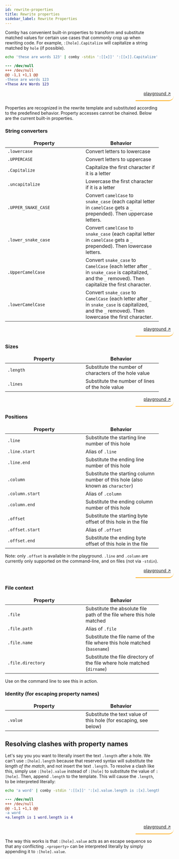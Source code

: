 ```yaml
---
id: rewrite-properties
title: Rewrite properties
sidebar_label: Rewrite Properties
---
```


<style>
blockquote {
    // background-color:#00000000;
    border-left: 2px solid #ffa504;
    border-bottom: 2px solid #ffa504;
    border-left: 0px;
//    border-radius: 20px 0px 0px 20px;
    border-radius: 0px 20px 20px 0px;
    text-align: right;
    padding: 0px 10px 0px 0px;
    align: right;
    width: 115px;
    margin-left: 85%;
}
</style>

<style>
table {
  display: table;
}
table th {
  background-color: transparent;
  border: none;
}
table td:first-child {
  width: 15em;
  min-width: 15em;
  max-width: 15em;
//  word-break: break-all;
}
//table td:nth-child(2) {
//  width: 10em;
//  min-width: 10em;
//  max-width: 10em;
//  word-break: break-all;
//}
table td {
    border: none;
}
table tr:nth-child(2n) {
  background-color: transparent;
}

</style>

Comby has convenient built-in properties to transform and substitute matched
values for certain use cases that commonly crop up when rewriting code. For
example, `:[hole].Capitalize` will capitalize a string matched by `hole` (if
possible).


```bash
echo 'these are words 123' | comby -stdin ':[[x]]' ':[[x]].Capitalize' -lang .txt
```

```patch
--- /dev/null
+++ /dev/null
@@ -1,1 +1,1 @@
-these are words 123
+These Are Words 123
```

> [playground ↗](https://bit.ly/3z91jCz)

Properties are recognized in the rewrite template and substituted according to
the predefined behavior. Property accesses cannot be chained. Below are the
current built-in properties.

### String converters

| Property            | Behavior                                                                                                                                              |
|---------------------|-------------------------------------------------------------------------------------------------------------------------------------------------------|
| `.lowercase`        | Convert letters to lowercase                                                                                                                          |
| `.UPPERCASE`        | Convert letters to uppercase                                                                                                                          |
| `.Capitalize`       | Capitalize the first character if it is a letter                                                                                                      |
| `.uncapitalize`     | Lowercase the first character if it is a letter                                                                                                       |
| `.UPPER_SNAKE_CASE` | Convert `camelCase` to `snake_case` (each capital letter in `camelCase` gets a `_` prepended). Then uppercase letters.                                |
| `.lower_snake_case` | Convert `camelCase` to `snake_case` (each capital letter in `camelCase` gets a `_` prepended). Then lowercase letters.                                |
| `.UpperCamelCase`   | Convert `snake_case` to `CamelCase` (each letter after `_` in `snake_case` is capitalized, and the `_` removed). Then capitalize the first character. |
| `.lowerCamelCase`   | Convert `snake_case` to `CamelCase` (each letter after `_` in `snake_case` is capitalized, and the `_` removed). Then lowercase the first character.  |

> [playground ↗](https://bit.ly/34WU7LX)

### Sizes

| Property          | Behavior                                                                       |
|-------------------|--------------------------------------------------------------------------------|
| `.length`         | Substitute the number of characters of the hole value                          |
| `.lines`          | Substitute the number of lines of the hole value                               |

> [playground ↗](https://bit.ly/3pxjspq)

### Positions

| Property          | Behavior                                                                       |
|-------------------|--------------------------------------------------------------------------------|
| `.line`           | Substitute the starting line number of this hole                               |
| `.line.start`     | Alias of `.line`                                                               |
| `.line.end`       | Substitute the ending line number of this hole                                 |
| `.column`         | Substitute the starting column number of this hole (also known as `character`) |
| `.column.start`   | Alias of `.column`                                                             |
| `.column.end`     | Substitute the ending column number of this hole                               |
| `.offset`         | Substitute the starting byte offset of this hole in the file                   |
| `.offset.start`   | Alias of `.offset`                                                             |
| `.offset.end`     | Substitute the ending byte offset of this hole in the file                     |

Note: only `.offset` is available in the playground. `.line` and
`.column` are currently only supported on the command-line, and on files (not
via `-stdin`).

> [playground ↗](https://bit.ly/3w7Qdfm)

### File context

| Property          | Behavior                                                                       |
|-------------------|--------------------------------------------------------------------------------|
| `.file`           | Substitute the absolute file path of the file where this hole matched          |
| `.file.path`      | Alias of `.file`                                                               |
| `.file.name`      | Substitute the file name of the file where this hole matched (`basename`)      |
| `.file.directory` | Substitute the file directory of the file where hole matched (`dirname`)       |

Use on the command line to see this in action.

### Identity (for escaping property names)

| Property          | Behavior                                                                       |
|-------------------|--------------------------------------------------------------------------------|
| `.value`          | Substitute the text value of this hole (for escaping, see below)               |

## Resolving clashes with property names

Let's say you you want to literally insert the text `.length` after a hole. We
can't use `:[hole].length` because that reserved syntax will substitute the
_length of the match_, and not insert the text `.length`. To resolve a clash like this,
simply use `:[hole].value` instead of `:[hole]` to substitute the value of
`:[hole]`. Then, append `.length` to the template. This will cause the `.length`,
to be interpreted literally:

```bash
echo 'a word' | comby -stdin ':[[x]]' ':[x].value.length is :[x].length' -lang .txt
```

```patch
--- /dev/null
+++ /dev/null
@@ -1,1 +1,1 @@
-a word
+a.length is 1 word.length is 4
```

> [playground ↗](https://bit.ly/34VMyFd)


The way this works is that `:[hole].value` acts as an escape sequence so that any conflicting `.<property>` can be interpreted
literally by simply appending it to `:[hole].value`.
